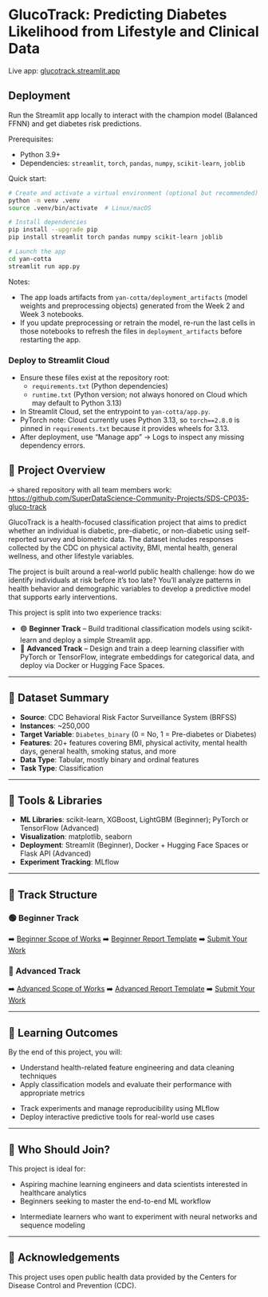 # GlucoTrack: Predicting Diabetes Likelihood from Lifestyle and Clinical Data

Live app: [glucotrack.streamlit.app](https://glucotrack.streamlit.app/)

## Deployment

Run the Streamlit app locally to interact with the champion model (Balanced FFNN) and get diabetes risk predictions.

Prerequisites:
- Python 3.9+
- Dependencies: `streamlit`, `torch`, `pandas`, `numpy`, `scikit-learn`, `joblib`

Quick start:

```bash
# Create and activate a virtual environment (optional but recommended)
python -m venv .venv
source .venv/bin/activate  # Linux/macOS

# Install dependencies
pip install --upgrade pip
pip install streamlit torch pandas numpy scikit-learn joblib

# Launch the app
cd yan-cotta
streamlit run app.py
```

Notes:
- The app loads artifacts from `yan-cotta/deployment_artifacts` (model weights and preprocessing objects) generated from the Week 2 and Week 3 notebooks.
- If you update preprocessing or retrain the model, re-run the last cells in those notebooks to refresh the files in `deployment_artifacts` before restarting the app.

### Deploy to Streamlit Cloud

- Ensure these files exist at the repository root:
  - `requirements.txt` (Python dependencies)
  - `runtime.txt` (Python version; not always honored on Cloud which may default to Python 3.13)
- In Streamlit Cloud, set the entrypoint to `yan-cotta/app.py`.
- PyTorch note: Cloud currently uses Python 3.13, so `torch==2.8.0` is pinned in `requirements.txt` because it provides wheels for 3.13.
- After deployment, use “Manage app” → Logs to inspect any missing dependency errors.

## 🧠 Project Overview

-> shared repository with all team members work: <https://github.com/SuperDataScience-Community-Projects/SDS-CP035-gluco-track>


GlucoTrack is a health-focused classification project that aims to predict whether an individual is diabetic, pre-diabetic, or non-diabetic using self-reported survey and biometric data. The dataset includes responses collected by the CDC on physical activity, BMI, mental health, general wellness, and other lifestyle variables.

The project is built around a real-world public health challenge: how do we identify individuals at risk before it’s too late? You’ll analyze patterns in health behavior and demographic variables to develop a predictive model that supports early interventions.

This project is split into two experience tracks:

- 🟢 **Beginner Track** – Build traditional classification models using scikit-learn and deploy a simple Streamlit app.
- 🔴 **Advanced Track** – Design and train a deep learning classifier with PyTorch or TensorFlow, integrate embeddings for categorical data, and deploy via Docker or Hugging Face Spaces.

---

## 🧪 Dataset Summary

- **Source**: CDC Behavioral Risk Factor Surveillance System (BRFSS)
- **Instances**: \~250,000
- **Target Variable**: `Diabetes_binary` (0 = No, 1 = Pre-diabetes or Diabetes)
- **Features**: 20+ features covering BMI, physical activity, mental health days, general health, smoking status, and more
- **Data Type**: Tabular, mostly binary and ordinal features
- **Task Type**: Classification

---

## 🧰 Tools & Libraries

- **ML Libraries**: scikit-learn, XGBoost, LightGBM (Beginner); PyTorch or TensorFlow (Advanced)
- **Visualization**: matplotlib, seaborn
- **Deployment**: Streamlit (Beginner), Docker + Hugging Face Spaces or Flask API (Advanced)
- **Experiment Tracking**: MLflow

---

## 📂 Track Structure

### 🟢 Beginner Track

➡️ [Beginner Scope of Works](./beginner/README.md)
➡️ [Beginner Report Template](./beginner/REPORT.md)
➡️ [Submit Your Work](./beginner/submissions/)

### 🔴 Advanced Track

➡️ [Advanced Scope of Works](./advanced/README.md)
➡️ [Advanced Report Template](./advanced/REPORT.md)
➡️ [Submit Your Work](./advanced/submissions/)

---

## 🚀 Learning Outcomes

By the end of this project, you will:

- Understand health-related feature engineering and data cleaning techniques
- Apply classification models and evaluate their performance with appropriate metrics
* Track experiments and manage reproducibility using MLflow
* Deploy interactive predictive tools for real-world use cases

---

## 👥 Who Should Join?

This project is ideal for:

- Aspiring machine learning engineers and data scientists interested in healthcare analytics
- Beginners seeking to master the end-to-end ML workflow
* Intermediate learners who want to experiment with neural networks and sequence modeling

---

## 📝 Acknowledgements

This project uses open public health data provided by the Centers for Disease Control and Prevention (CDC).
